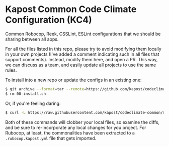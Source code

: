 
# Kapost Common Code Climate Configuration (KC4)

Common Robocop, Reek, CSSLint, ESLint configurations that we should be sharing between all apps.

For all the files listed in this repo, please try to avoid modifying them
locally in your own projects (I've added a comment indicating such in all files
that support comments). Instead, modify them here, and open a PR. This way, we
can discuss as a team, and easily update all projects to use the same rules.

To install into a new repo or update the configs in an existing one:

```sh
$ git archive --format=tar --remote=https://github.com/kapost/codeclimate-common HEAD | tar xf -
$ rm 00-install.sh
```

Or, if you're feeling daring:

```sh
$ curl -L https://raw.githubusercontent.com/kapost/codeclimate-common/master/install.sh | bash
```

Both of these commands will clobber your local files, so examine the diffs, and
be sure to re-incorporate any local changes for you project. For Rubocop, at
least, the commonalities have been extracted to a `.rubocop.kapost.yml` file
that gets imported.

